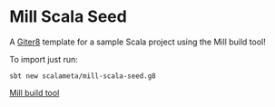 # Mill Scala Seed

A [Giter8](http://www.foundweekends.org/giter8/index.html) template for a sample
Scala project using the Mill build tool!

To import just run:

```
sbt new scalameta/mill-scala-seed.g8
```

[Mill build tool](http://www.lihaoyi.com/mill/index.html)

